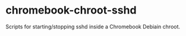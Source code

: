 chromebook-chroot-sshd
======================

Scripts for starting/stopping sshd inside a Chromebook Debiain chroot. 
